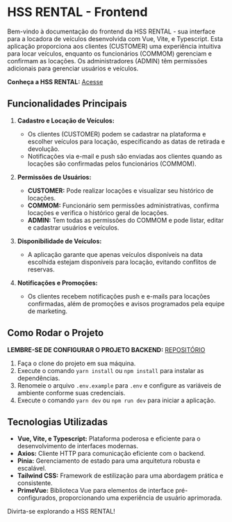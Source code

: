 # HSS RENTAL - Frontend

Bem-vindo à documentação do frontend da HSS RENTAL - sua interface para a locadora de veículos desenvolvida com Vue, Vite, e Typescript. Esta aplicação proporciona aos clientes (CUSTOMER) uma experiência intuitiva para locar veículos, enquanto os funcionários (COMMOM) gerenciam e confirmam as locações. Os administradores (ADMIN) têm permissões adicionais para gerenciar usuários e veículos.

**Conheça a HSS RENTAL:** [Acesse](https://hssrental.netlify.app)

## Funcionalidades Principais

1. **Cadastro e Locação de Veículos:**
   - Os clientes (CUSTOMER) podem se cadastrar na plataforma e escolher veículos para locação, especificando as datas de retirada e devolução.
   - Notificações via e-mail e push são enviadas aos clientes quando as locações são confirmadas pelos funcionários (COMMOM).

2. **Permissões de Usuários:**
   - **CUSTOMER:** Pode realizar locações e visualizar seu histórico de locações.
   - **COMMOM:** Funcionário sem permissões administrativas, confirma locações e verifica o histórico geral de locações.
   - **ADMIN:** Tem todas as permissões do COMMOM e pode listar, editar e cadastrar usuários e veículos.

3. **Disponibilidade de Veículos:**
   - A aplicação garante que apenas veículos disponíveis na data escolhida estejam disponíveis para locação, evitando conflitos de reservas.

4. **Notificações e Promoções:**
   - Os clientes recebem notificações push e e-mails para locações confirmadas, além de promoções e avisos programados pela equipe de marketing.

## Como Rodar o Projeto

**LEMBRE-SE DE CONFIGURAR O PROJETO BACKEND:** [REPOSITÓRIO](https://github.com/Ruberson1/hss-rental-api-public)

1. Faça o clone do projeto em sua máquina.
2. Execute o comando `yarn install` ou `npm install` para instalar as dependências.
3. Renomeie o arquivo `.env.example` para `.env` e configure as variáveis de ambiente conforme suas credenciais.
4. Execute o comando `yarn dev` ou `npm run dev` para iniciar a aplicação.

## Tecnologias Utilizadas

- **Vue, Vite, e Typescript:** Plataforma poderosa e eficiente para o desenvolvimento de interfaces modernas.
- **Axios:** Cliente HTTP para comunicação eficiente com o backend.
- **Pinia:** Gerenciamento de estado para uma arquitetura robusta e escalável.
- **Tailwind CSS:** Framework de estilização para uma abordagem prática e consistente.
- **PrimeVue:** Biblioteca Vue para elementos de interface pré-configurados, proporcionando uma experiência de usuário aprimorada.

Divirta-se explorando a HSS RENTAL!
